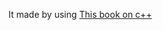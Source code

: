 It made by using [This book on c++](https://raytracing.github.io/books/RayTracingInOneWeekend.html)

